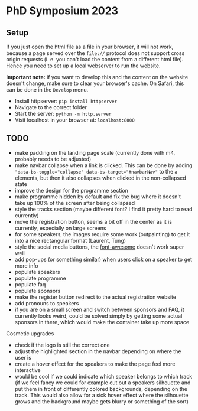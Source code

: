 # PhD Symposium 2023

## Setup

If you just open the html file as a file in your browser, it will not work, because a page served over the `file://` protocol does not support cross origin requests (i. e. you can't load the content from a different html file). Hence you need to set up a local webserver to run the website.

**Important note:** if you want to develop this and the content on the website doesn't change, make sure to clear your browser's cache. On Safari, this can be done in the `Develop` menu.

- Install httpserver: `pip install httpserver`
-  Navigate to the correct folder
- Start the server: `python -m http.server`
- Visit localhost in your browser at: `localhost:8000`

## TODO
- make padding on the landing page scale (currently done with m4, probably needs to be adjusted)
- make navbar collapse when a link is clicked. This can be done by adding `"data-bs-toggle="collapse" data-bs-target="#navbarNav"` to the `a` elements, but then it also collapses when clicked in the non-collapsed state
- improve the design for the programme section
- make programme hidden by default and fix the bug where it doesn't take up 100% of the screen after being collapsed
- style the tracks section (maybe different font? I find it pretty hard to read currently)
- move the registration button, seems a bit off in the center as it is currently, especially on large screens
- for some speakers, the images require some work (outpainting) to get it into a nice rectangular format (Laurent, Tung)
- style the social media buttons, the [font-awesome](https://www.w3schools.com/howto/howto_css_social_media_buttons.asp) doesn't work super well
- add pop-ups (or something similar) when users click on a speaker to get more info
- populate speakers
- populate programme
- populate faq
- populate sponsors
- make the register button redirect to the actual registration website
- add pronouns to speakers
- if you are on a small screen and switch between sponsors and FAQ, it currently looks weird, could be solved simply by getting some actual sponsors in there, which would make the container take up more space

Cosmetic upgrades
- check if the logo is still the correct one
- adjust the highlighted section in the navbar depending on where the user is
- create a hover effect for the speakers to make the page feel more interactive
- would be cool if we could indicate which speaker belongs to which track (if we feel fancy we could for example cut out a speakers silhouette and put them in front of differently colored backgrounds, depending on the track. This would also allow for a sick hover effect where the silhouette grows and the background maybe gets blurry or something of the sort)
